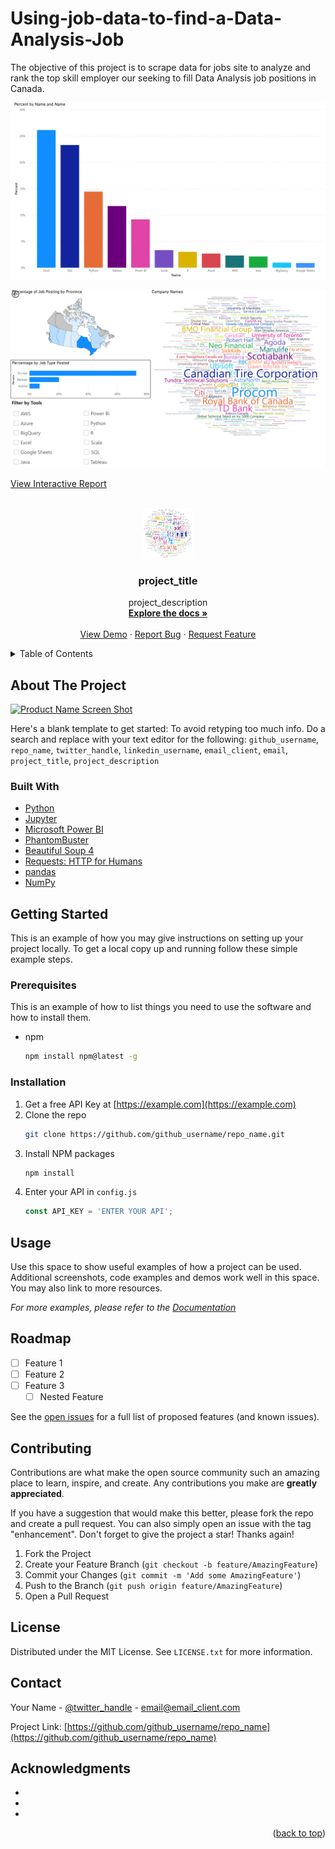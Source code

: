 # Using-job-data-to-find-a-Data-Analysis-Job
The objective of this project is to scrape data for jobs site to analyze and rank the top skill employer our seeking to fill Data Analysis job positions in Canada.   

![](Code/Power_BI/Images/job-data-0.jpg)

![](Code/Power_BI/Images/job-data-1.jpg)

[View Interactive Report](https://app.powerbi.com/view?r=eyJrIjoiMDk0NjE1NDgtY2IyOC00OTgzLWE0YzktMTJkYTY2ODlhOGMzIiwidCI6Ijg4ZTM4Mzc0LTNjY2MtNDc1Zi1iY2NmLTlkYjg5NGM4MDI4ZiJ9&pageName=ReportSection3965678a7317d91d7e4c)



<!-- PROJECT SHIELDS -->
<!--
*** I'm using markdown "reference style" links for readability.
*** Reference links are enclosed in brackets [ ] instead of parentheses ( ).
*** See the bottom of this document for the declaration of the reference variables
*** for contributors-url, forks-url, etc. This is an optional, concise syntax you may use.
*** https://www.markdownguide.org/basic-syntax/#reference-style-links
-->



<!-- PROJECT LOGO -->
<br />
<div align="center">
  <a href="https://github.com/github_username/repo_name">
    <img src="Code/Power_BI/Images/Job_data.jpg" alt="Logo" width="80" height="80">
  </a>

<h3 align="center">project_title</h3>

  <p align="center">
    project_description
    <br />
    <a href="https://github.com/github_username/repo_name"><strong>Explore the docs »</strong></a>
    <br />
    <br />
    <a href="https://github.com/github_username/repo_name">View Demo</a>
    ·
    <a href="https://github.com/github_username/repo_name/issues">Report Bug</a>
    ·
    <a href="https://github.com/github_username/repo_name/issues">Request Feature</a>
  </p>
</div>



<!-- TABLE OF CONTENTS -->
<details>
  <summary>Table of Contents</summary>
  <ol>
    <li>
      <a href="#about-the-project">About The Project</a>
      <ul>
        <li><a href="#built-with">Built With</a></li>
      </ul>
    </li>
    <li>
      <a href="#getting-started">Getting Started</a>
      <ul>
        <li><a href="#prerequisites">Prerequisites</a></li>
        <li><a href="#installation">Installation</a></li>
      </ul>
    </li>
    <li><a href="#usage">Usage</a></li>
    <li><a href="#roadmap">Roadmap</a></li>
    <li><a href="#contributing">Contributing</a></li>
    <li><a href="#license">License</a></li>
    <li><a href="#contact">Contact</a></li>
    <li><a href="#acknowledgments">Acknowledgments</a></li>
  </ol>
</details>



<!-- ABOUT THE PROJECT -->
## About The Project

[![Product Name Screen Shot][product-screenshot]](https://example.com)

Here's a blank template to get started: To avoid retyping too much info. Do a search and replace with your text editor for the following: `github_username`, `repo_name`, `twitter_handle`, `linkedin_username`, `email_client`, `email`, `project_title`, `project_description`




### Built With

* [Python][Python-url]
* [Jupyter][Jupyter-url]
* [Microsoft Power BI][PowerBI-url]
* [PhantomBuster][PhantomBuster-url]
* [Beautiful Soup 4][Beautiful-Soup-4-url]
* [Requests: HTTP for Humans][Requests:-HTTP-for-Humans-url]
* [pandas][pandas-url]
* [NumPy][NumPy-url]




<!-- GETTING STARTED -->
## Getting Started

This is an example of how you may give instructions on setting up your project locally.
To get a local copy up and running follow these simple example steps.

### Prerequisites

This is an example of how to list things you need to use the software and how to install them.
* npm
  ```sh
  npm install npm@latest -g
  ```

### Installation

1. Get a free API Key at [https://example.com](https://example.com)
2. Clone the repo
   ```sh
   git clone https://github.com/github_username/repo_name.git
   ```
3. Install NPM packages
   ```sh
   npm install
   ```
4. Enter your API in `config.js`
   ```js
   const API_KEY = 'ENTER YOUR API';
   ```




<!-- USAGE EXAMPLES -->
## Usage

Use this space to show useful examples of how a project can be used. Additional screenshots, code examples and demos work well in this space. You may also link to more resources.

_For more examples, please refer to the [Documentation](https://example.com)_




<!-- ROADMAP -->
## Roadmap

- [ ] Feature 1
- [ ] Feature 2
- [ ] Feature 3
    - [ ] Nested Feature

See the [open issues](https://github.com/github_username/repo_name/issues) for a full list of proposed features (and known issues).




<!-- CONTRIBUTING -->
## Contributing

Contributions are what make the open source community such an amazing place to learn, inspire, and create. Any contributions you make are **greatly appreciated**.

If you have a suggestion that would make this better, please fork the repo and create a pull request. You can also simply open an issue with the tag "enhancement".
Don't forget to give the project a star! Thanks again!

1. Fork the Project
2. Create your Feature Branch (`git checkout -b feature/AmazingFeature`)
3. Commit your Changes (`git commit -m 'Add some AmazingFeature'`)
4. Push to the Branch (`git push origin feature/AmazingFeature`)
5. Open a Pull Request




<!-- LICENSE -->
## License

Distributed under the MIT License. See `LICENSE.txt` for more information.




<!-- CONTACT -->
## Contact

Your Name - [@twitter_handle](https://twitter.com/twitter_handle) - email@email_client.com

Project Link: [https://github.com/github_username/repo_name](https://github.com/github_username/repo_name)



<!-- ACKNOWLEDGMENTS -->
## Acknowledgments

* []()
* []()
* []()

<p align="right">(<a href="#readme-top">back to top</a>)</p>




[product-screenshot]: images/screenshot.png
[Python-url]: https://www.python.org/
[Jupyter-url]: https://jupyter.org/
[PowerBI-url]: https://powerbi.microsoft.com/en-gb/
[PhantomBuster-url]: https://phantombuster.com/
[Beautiful-Soup-4-url]: https://beautiful-soup-4.readthedocs.io/en/latest/#
[Requests:-HTTP-for-Humans-url]: https://requests.readthedocs.io/en/latest/
[pandas-url]: https://pandas.pydata.org/
[NumPy-url]: https://numpy.org/ 
